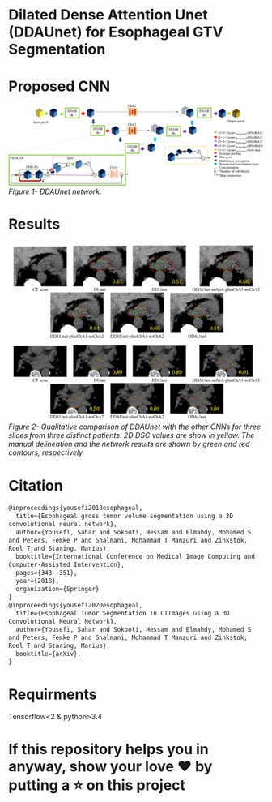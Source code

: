 # Dilated Dense Attention Unet (DDAUnet) for Esophageal GTV Segmentation


# Proposed CNN
<p>
    <img src="net.png" alt>
    <em>Figure 1- DDAUnet network.</em>
</p>

# Results
<p>
    <img src="sample1.png" alt>
    <em>Figure 2- Qualitative comparison of DDAUnet with the other CNNs for three slices from three distinct patients. 2D DSC
values are show in yellow. The manual delineation and the network results are shown by green and red contours, respectively.</em>
</p>

# Citation



    @inproceedings{yousefi2018esophageal,
      title={Esophageal gross tumor volume segmentation using a 3D convolutional neural network},
      author={Yousefi, Sahar and Sokooti, Hessam and Elmahdy, Mohamed S and Peters, Femke P and Shalmani, Mohammad T Manzuri and Zinkstok, Roel T and Staring, Marius},  
      booktitle={International Conference on Medical Image Computing and Computer-Assisted Intervention},
      pages={343--351},  
      year={2018},  
      organization={Springer}
    }
    @inproceedings{yousefi2020esophageal,
      title={Esophageal Tumor Segmentation in CTImages using a 3D Convolutional Neural Network},
      author={Yousefi, Sahar and Sokooti, Hessam and Elmahdy, Mohamed S and Peters, Femke P and Shalmani, Mohammad T Manzuri and Zinkstok, Roel T and Staring, Marius},  
      booktitle={arXiv},
    }
# Requirments

Tensorflow<2 & python>3.4

# If this repository helps you in anyway, show your love :heart: by putting a :star: on this project 
